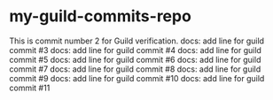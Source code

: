 # my-guild-commits-repo
This is commit number 2 for Guild verification.
docs: add line for guild commit #3
docs: add line for guild commit #4
docs: add line for guild commit #5
docs: add line for guild commit #6
docs: add line for guild commit #7
docs: add line for guild commit #8
docs: add line for guild commit #9
docs: add line for guild commit #10
docs: add line for guild commit #11
